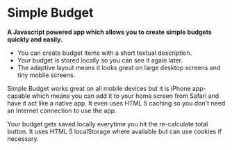 # Simple Budget

**A Javascript powered app which allows you to create simple budgets quickly and easily.**

* You can create budget items with a short textual description.
* Your budget is stored locally so you can see it again later.
* The adaptive layout means it looks great on large desktop screens and tiny mobile screens.

Simple Budget works great on all mobile devices but it is iPhone app-capable which means
you can add it to your home screen from Safari and have it act like a native app. It even
uses HTML 5 caching so you don't need an Internet connection to use the app.

Your budget gets saved locally everytime you hit the re-calculate total button. It uses
HTML 5 localStorage where available but can use cookies if necessary.
